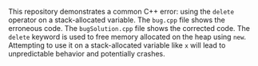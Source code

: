 This repository demonstrates a common C++ error: using the `delete` operator on a stack-allocated variable. The `bug.cpp` file shows the erroneous code. The `bugSolution.cpp` file shows the corrected code.  The `delete` keyword is used to free memory allocated on the heap using `new`.  Attempting to use it on a stack-allocated variable like `x` will lead to unpredictable behavior and potentially crashes.